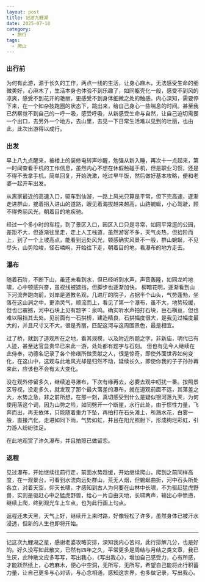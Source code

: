```yaml
---
layout: post
title: 记游九鲤湖
date: 2025-07-18
category:
  - 旅行
tags:
  - 爬山
---
```


### 出行前

为何有此游，源于长久的工作，两点一线的生活，让身心麻木，无法感受生命的细微美好，心麻木了，生活本身也体验不到乐趣了，如同躯壳化一般，感受不到风的凉爽，感受不到花开的艳丽，更感受不到身体细微之处的触感。内心深知，需要停下来，在一个如杂技跑圈的状态下，跳出来，给自己身心一些喘息的时间。甚至我已然察觉不到自己的一呼一吸，感受呼吸，从新感受生命与自然，让自己迫切需要一个出口，去另外一个地方，去山里，去见一下日常生活难以见到的壮丽，也由此，此次出游得以成行。

### 出发

早上八九点醒来，被楼上的装修电转声吵醒，勉强从新入睡，再次十一点起来，第一时间查看手机的工作信息，虽然内心不想在休假触碰手机，但是职业习惯，还是不得不去拿手机，简单回复，开始洗漱，吃过早午饭，然后做好基本攻略，便和老婆一起开车出发。

从离家最近的高速入口，驱车到仙游，一路上风光只算是平常，但下完高速，逐渐走进群山，接着拐入进山的道路，眼见着海拔越来越高，山路蜿蜒，小心驾驶，顾不得秀丽风光，朝着目的地疾驰。

经过一个多小时的车程，到了景区入口，园区入口只是寻常，如同平常逛的公园，差距不大，但逐渐往里走，走上人工栈道，虽然游客不多，天气炎热，但拾阶而上，到了一个上坡高点，能看到远处风光，顿感确实风景不一般，群山蜿蜒，不见尽头，山势险峻，怪石嶙峋。开始往下走，朝着目的地，看瀑布的地方走去。

### 瀑布

随着石阶，不断下山，虽还未看到水，但已经听到水声，声音轰隆，如同龙吟地啸，心中顿感兴奋，虽视线被遮挡，但脚步也逐渐加快。
柳暗花明，逐渐看到山下河流奔跑向前，对岸是道教名观，几进厅的院子，占据半个山头，气势蓬勃，坐落在这山涧之中，更添灵气，顺流而上，看见了第一个瀑布，虽不大，地势较缓，但也已震撼，河中石块上见有题字：泉鸣。确实听水声拍打石块，巨石横亘，但也难以阻挡其去处。见前面有一石拱桥，建造精良，石拱幅度很大，是我见过幅度最大的，并且尺寸又不大，很是秀丽，匹配这河与这周围景色，最是相宜。

过了桥，就到了道观所在之地，看其规模，以及附近所题之字，非新庙，明代已有人迹，甚至达官显贵早已来此一游，处处都有题字与石刻。
但也有见今人继续在此侍奉，功德名记录了各个修缮所做贡献之人，很是惊奇，即使外面世界如何变化，在这山中，这观与此地风光却是归然不动，延续长久，即使你我的子子孙孙再来此，应该也不会有太大变化。

没在观外停留多久，继续追寻瀑布，下次有缘再去，必要去观中叨扰一番。按照景区导视，没走多久，就发现了那个最大落差的瀑布，就在道观前面不远，其落差之大，水势之急，非之前所想，在那一刻，真切感受到什么是疑似银河落九天，为何使用落这个词，因为山势之险，如同劈开一个断崖，水行此处，由于惯性力量，飞奔而出，再无依体，只能随着重力下坠，再拍打在石头滩上，所溅水花，白雾一般，直接汽化，走进如同下雨，气势如虹，并且在阳光照射下，形成绚烂彩虹，引力游人纷纷驻足。

在此地观赏了许久瀑布，并且拍照已做留恋。

### 返程

见过瀑布，开始继续往前行走，前面水势趋缓，开始继续爬山，爬到之前同样高度，在一观景台，可看到水流向远处群山，荒无人烟，但蜿蜒曲折，河中石头所处各立，对着天空，仰天长啸，才感知到古人为何要在山林中长啸，不为驱赶猛虎野兽，实则是驱赶心中之猛虎野兽，给心一片自由天地，长啸两声，输出心中愤懑，继续上爬，终到观光车上车点，也为此行画上句点。

返程还未天黑，天气上好，继续开上来时路，好像轻松了许多，虽然身体已被汗水浸透，但新的人生也即将开始。

---

记这次九鲤湖之星，感谢老婆攻略安排，深知我内心苦闷，此行排解几分，也是好的。好久没写如此散文，已然有四年之久，平常更多是周结与月结之类文章，我已生厌，此种散文应多写写，写出我心，《写出我心》，增加自己感受力，心有所感，才能跃然纸上，心若麻木，便心中空洞，无所写，无所写，希望自己能将此行积蓄力量，让自己更多与心对话，与心念相通，感知这世界，也多做记录，写出我心。
